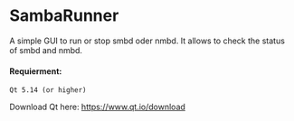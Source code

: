 # SambaRunner
A simple GUI to run or stop smbd oder nmbd. 
It allows to check the status of smbd and nmbd.
<br> 

#### Requierment: <br />
```
Qt 5.14 (or higher)
```
Download Qt here: https://www.qt.io/download

